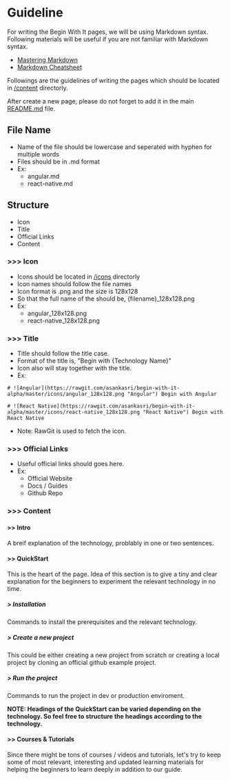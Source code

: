 # Guideline

For writing the Begin With It pages, we will be using Markdown syntax. Following materials will be useful if you are not familiar with Markdown syntax.
* [Mastering Markdown](https://guides.github.com/features/mastering-markdown/)
* [Markdown Cheatsheet](https://github.com/adam-p/markdown-here/wiki/Markdown-Cheatsheet)

Followings are the guidelines of writing the pages which should be located in [/content](https://github.com/asankasri/begin-with-it-alpha/tree/master/content) directorly.

After create a new page, please do not forget to add it in the main [README.md](https://github.com/asankasri/begin-with-it-alpha/blob/master/README.md) file.

## File Name
* Name of the file should be lowercase and seperated with hyphen for multiple words
* Files should be in .md format
* Ex:
  * angular.md
  * react-native.md

## Structure
* Icon
* Title
* Official Links
* Content

### >>> Icon
* Icons should be located in [/icons](https://github.com/asankasri/begin-with-it-alpha/tree/master/icons) directorly
* Icon names should follow the file names
* Icon format is .png and the size is 128x128
* So that the full name of the should be, {filename}_128x128.png
* Ex:
  * angular_128x128.png
  * react-native_128x128.png

### >>> Title
* Title should follow the title case.
* Format of the title is, "Begin with {Technology Name}"
* Icon also will stay together with the title.
* Ex:
```
# ![Angular](https://rawgit.com/asankasri/begin-with-it-alpha/master/icons/angular_128x128.png "Angular") Begin with Angular
```
```
# ![React Native](https://rawgit.com/asankasri/begin-with-it-alpha/master/icons/react-native_128x128.png "React Native") Begin with React Native
```
* Note: RawGit is used to fetch the icon.

### >>> Official Links
* Useful official links should goes here.
* Ex:
  * Official Website
  * Docs / Guides
  * Github Repo

### >>> Content

#### >> Intro
A breif explanation of the technology, problably in one or two sentences.

#### >> QuickStart
This is the heart of the page. Idea of this section is to give a tiny and clear explanation for the beginners to experiment the relevant technology in no time.

##### > Installation
Commands to install the prerequisites and the relevant technology.
  
##### > Create a new project
This could be either creating a new project from scratch or creating a local project by cloning an official github example project.

##### > Run the project
Commands to run the project in dev or production enviroment.

**NOTE: Headings of the QuickStart can be varied depending on the technology. So feel free to structure the headings according to the technology.**

#### >> Courses & Tutorials
Since there might be tons of courses / videos and tutorials, let's try to keep some of most relevant, interesting and updated learning materials for helping the beginners to learn deeply in addition to our guide.

